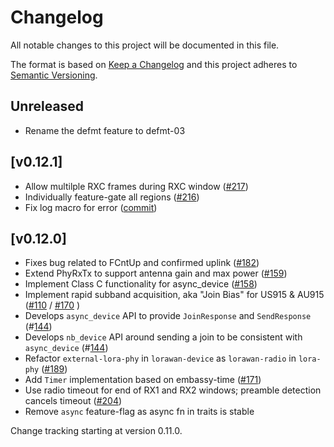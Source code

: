 # Changelog

All notable changes to this project will be documented in this file.

The format is based on [Keep a Changelog](https://keepachangelog.com/en/1.1.0/) and this project adheres to [Semantic Versioning](https://semver.org/).

## Unreleased

- Rename the defmt feature to defmt-03

## [v0.12.1]

- Allow multilple RXC frames during RXC window ([#217](https://github.com/lora-rs/lora-rs/pull/217))
- Individually feature-gate all regions ([#216](https://github.com/lora-rs/lora-rs/pull/236))
- Fix log macro for error ([commit](https://github.com/lora-rs/lora-rs/pull/256/commits/99cb10b77baf0f1c51ae97b1830a80b4873864e1))

## [v0.12.0]

- Fixes bug related to FCntUp and confirmed uplink ([#182](https://github.com/lora-rs/lora-rs/pull/182))
- Extend PhyRxTx to support antenna gain and max power ([#159](https://github.com/lora-rs/lora-rs/pull/159))
- Implement Class C functionality for async_device ([#158](https://github.com/lora-rs/lora-rs/pull/159))
- Implement rapid subband acquisition, aka "Join Bias" for US915 & AU915
  ([#110](https://github.com/lora-rs/lora-rs/pull/110) / [#170](https://github.com/lora-rs/lora-rs/pull/170) )
- Develops `async_device` API to provide `JoinResponse` and `SendResponse` (#[144](https://github.com/lora-rs/lora-rs/pull/144))
- Develops `nb_device` API around sending a join to be consistent with  `async_device` (#[144](https://github.com/lora-rs/lora-rs/pull/144))
- Refactor `external-lora-phy` in `lorawan-device` as `lorawan-radio` in `lora-phy` ([#189](https://github.com/lora-rs/lora-rs/pull/189))
- Add `Timer` implementation based on embassy-time ([#171](https://github.com/lora-rs/lora-rs/pull/171))
- Use radio timeout for end of RX1 and RX2 windows; preamble detection cancels timeout ([#204](https://github.com/lora-rs/lora-rs/pull/204))
- Remove `async` feature-flag as async fn in traits is stable 

Change tracking starting at version 0.11.0.
